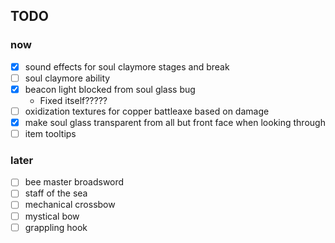 ## TODO
### now
- [x] sound effects for soul claymore stages and break
- [ ] soul claymore ability
- [x] beacon light blocked from soul glass bug
  - Fixed itself?????
- [ ] oxidization textures for copper battleaxe based on damage
- [x] make soul glass transparent from all but front face when looking through
- [ ] item tooltips
### later
- [ ] bee master broadsword
- [ ] staff of the sea
- [ ] mechanical crossbow
- [ ] mystical bow
- [ ] grappling hook
